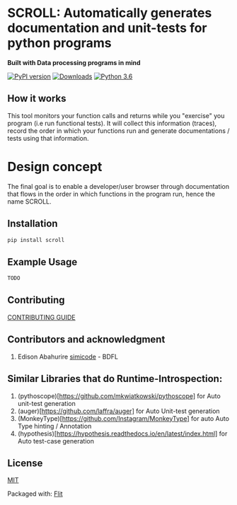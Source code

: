 SCROLL: Automatically generates documentation and unit-tests for python programs
=======
**Built with Data processing programs in mind**


[![PyPI version](https://badge.fury.io/py/scroll.svg)](https://badge.fury.io/py/scroll)
[![Downloads](https://pepy.tech/badge/scroll)](https://pepy.tech/project/scroll)
[![Python 3.6](https://img.shields.io/badge/python-3.6-blue.svg)](https://www.python.org/downloads/release/python-360/)


## How it works
This tool monitors your function calls and returns while you "exercise" you program (i.e run functional tests).
It will collect this information (traces), record the order in which your functions run and generate documentations / tests using that information.


# Design concept
The final goal is to enable a developer/user browser through documentation that flows
in the order in which functions in the program run, hence the name SCROLL.


## Installation

```bash
pip install scroll
```


## Example Usage

```python
TODO     
```

## Contributing

[CONTRIBUTING GUIDE](./CONTRIBUTING.MD)


## Contributors and acknowledgment

1. Edison Abahurire [simicode](https://github.com/SimiCode) - BDFL


## Similar Libraries that do Runtime-Introspection:
1. (pythoscope)[https://github.com/mkwiatkowski/pythoscope] for Auto unit-test generation
2. (auger)[https://github.com/laffra/auger] for Auto Unit-test generation
3. (MonkeyType)[https://github.com/Instagram/MonkeyType] for auto Auto Type hinting /  Annotation
4. (hypothesis)[https://hypothesis.readthedocs.io/en/latest/index.html] for Auto test-case generation


## License

[MIT](https://choosealicense.com/licenses/mit/)

Packaged with: [Flit](https://buildmedia.readthedocs.org/media/pdf/flit/latest/flit.pdf)
